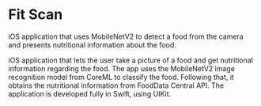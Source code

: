 # Fit Scan
iOS application that uses MobileNetV2 to detect a food from the camera and presents nutritional information about the food.

iOS application that lets the user take a picture of a food and get nutritional information regarding the food. The app uses the MobileNetV2 image
recognition model from CoreML to classify the food. Following that, it obtains the nutritional information from FoodData Central API. The application 
is developed fully in Swift, using UIKit. 
